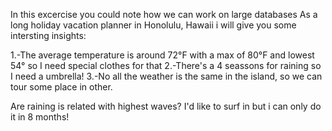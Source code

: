 In this excercise you could note how we can work on large databases
As a long holiday vacation planner in Honolulu, Hawaii i will give you some intersting insights:

1.-The average temperature is around 72°F with a max of 80°F and lowest 54° so I need special clothes for that
2.-There's a 4 seassons for raining so I need a umbrella!
3.-No all the weather is the same in the island, so we can tour some place in other.

Are raining is related with highest waves?
I'd like to surf in but i can only do it in 8 months!
